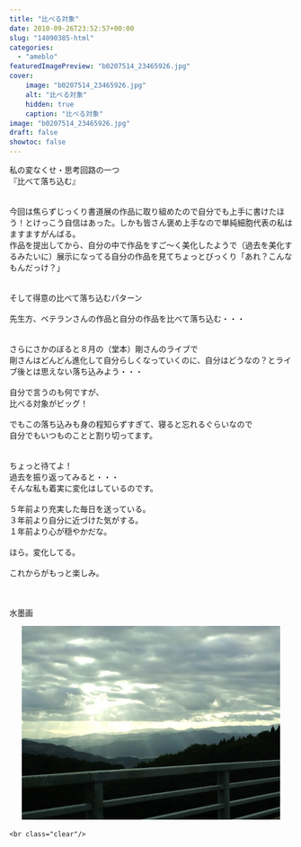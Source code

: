 ```yaml
---
title: "比べる対象"
date: 2010-09-26T23:52:57+00:00
slug: "14090385-html"
categories:
  - "ameblo"
featuredImagePreview: "b0207514_23465926.jpg"
cover:
    image: "b0207514_23465926.jpg"
    alt: "比べる対象"
    hidden: true
    caption: "比べる対象"
image: "b0207514_23465926.jpg"
draft: false
showtoc: false
---
```

私の変なくせ・思考回路の一つ<br/>
『比べて落ち込む』<br/>
<br/>
<br/>
今回は焦らずじっくり書道展の作品に取り組めたので自分でも上手に書けたほう！とけっこう自信はあった。しかも皆さん褒め上手なので単純細胞代表の私はますますがんばる。<br/>
作品を提出してから、自分の中で作品をすご～く美化したようで（過去を美化するみたいに）展示になってる自分の作品を見てちょっとびっくり「あれ？こんなもんだっけ？」<br/>
<br/>
<br/>
そして得意の比べて落ち込むパターン<br/>
<br/>
先生方、ベテランさんの作品と自分の作品を比べて落ち込む・・・<br/>
<br/>
<br/>
さらにさかのぼると８月の（堂本）剛さんのライブで<br/>
剛さんはどんどん進化して自分らしくなっていくのに、自分はどうなの？とライブ後とは思えない落ち込みよう・・・<br/>
<br/>
自分で言うのも何ですが、<br/>
比べる対象がビッグ！<br/>
<br/>
でもこの落ち込みも身の程知らずすぎて、寝ると忘れるぐらいなので<br/>
自分でもいつものことと割り切ってます。<br/>
<br/>
<br/>
ちょっと待てよ！<br/>
過去を振り返ってみると・・・<br/>
そんな私も着実に変化はしているのです。<br/>
<br/>
５年前より充実した毎日を送っている。<br/>
３年前より自分に近づけた気がする。<br/>
１年前より心が穏やかだな。<br/>
<br/>
ほら。変化してる。<br/>
<br/>
これからがもっと楽しみ。<br/>
<br/>
<br/>
<br/>
水墨画<br/>
<center><a href="b0207514_23465926.jpg" rel="nofollow"><img src="b0207514_23465926.jpg" alt="比べる対象_b0207514_23465926.jpg" class="IMAGE_MID" height="345" width="460"/></a></center>

    <br class="clear"/>